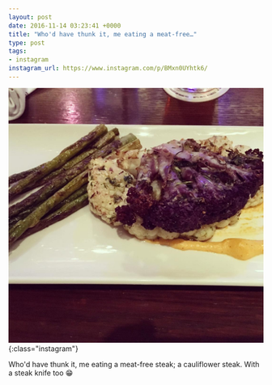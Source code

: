 ```yaml
---
layout: post
date: 2016-11-14 03:23:41 +0000
title: "Who'd have thunk it, me eating a meat-free…"
type: post
tags:
- instagram
instagram_url: https://www.instagram.com/p/BMxn0UYhtk6/
---
```


![Instagram - BMxn0UYhtk6](/assets/BMxn0UYhtk6.jpg){:class="instagram"}

Who'd have thunk it, me eating a meat-free steak; a cauliflower steak. With a steak knife too 😁
